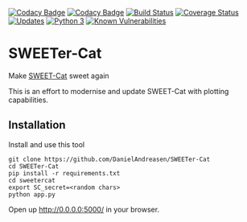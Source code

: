 [![Codacy Badge](https://api.codacy.com/project/badge/Coverage/da52b2a1511a4226a810d82a3fcee346)](https://www.codacy.com/app/daniel.andreasen/SWEETer-Cat?utm_source=github.com&utm_medium=referral&utm_content=DanielAndreasen/SWEETer-Cat&utm_campaign=Badge_Coverage)
[![Codacy Badge](https://api.codacy.com/project/badge/Grade/da52b2a1511a4226a810d82a3fcee346)](https://www.codacy.com/app/daniel.andreasen/SWEETer-Cat?utm_source=github.com&amp;utm_medium=referral&amp;utm_content=DanielAndreasen/SWEETer-Cat&amp;utm_campaign=Badge_Grade)
[![Build Status](https://travis-ci.org/DanielAndreasen/SWEETer-Cat.svg?branch=master)](https://travis-ci.org/DanielAndreasen/SWEETer-Cat)
[![Coverage Status](https://coveralls.io/repos/github/DanielAndreasen/SWEETer-Cat/badge.svg?branch=master)](https://coveralls.io/github/DanielAndreasen/SWEETer-Cat?branch=master)
[![Updates](https://pyup.io/repos/github/DanielAndreasen/SWEETer-Cat/shield.svg)](https://pyup.io/repos/github/DanielAndreasen/SWEETer-Cat/)
[![Python 3](https://pyup.io/repos/github/DanielAndreasen/SWEETer-Cat/python-3-shield.svg)](https://pyup.io/repos/github/DanielAndreasen/SWEETer-Cat/)
[![Known Vulnerabilities](https://snyk.io/test/github/danielandreasen/sweeter-cat/badge.svg)](https://snyk.io/test/github/danielandreasen/sweeter-cat)

# SWEETer-Cat
Make [SWEET-Cat](https://www.astro.up.pt/resources/sweet-cat/) sweet again

This is an effort to modernise and update SWEET-Cat with plotting capabilities.



## Installation

Install and use this tool

    git clone https://github.com/DanielAndreasen/SWEETer-Cat
    cd SWEETer-Cat
    pip install -r requirements.txt
    cd sweetercat
    export SC_secret=<random chars>
    python app.py

Open up http://0.0.0.0:5000/ in your browser.
